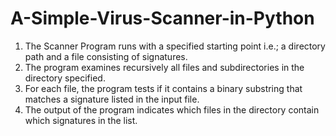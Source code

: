 # A-Simple-Virus-Scanner-in-Python
1.  The Scanner Program runs with a specified starting point i.e.; a directory path and a file consisting of signatures.
2.	The program examines recursively all files and subdirectories in the directory specified. 
3.	For each file, the program tests if it contains a binary substring that matches a signature listed in the input file.  
4.	The output of the program indicates which files in the directory contain which signatures in the list. 
